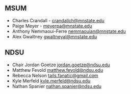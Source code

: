 ## MSUM
- Charles Crandall - crandallch@mnstate.edu
- Paige Meyer - meyerpa@mnstate.edu
- Anthony Nemmaoui-Ferre nemmaouian@mnstate.edu
- Alex Gwaltney gwaltneyal@mnstate.edu

## NDSU
- Chair Jordan Goetze jordan.goetze@ndsu.edu
- Matthew Fevold matthew.fevold@ndsu.edu
- Rebecca Nelson tails.fanatic@gmail.com
- Kyle Merfeld kyle.merfeld@ndsu.edu
- Nathan Spanier nathan.spanier@ndsu.edu

